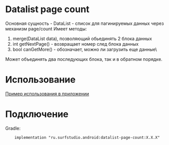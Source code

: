 # Datalist page count
Основная сущность - DataList - список для пагинируемых данных через механизм page/count
Имеет методы:
 1. merge(DataList data), позволяющий обьединять 2 блока данных
 2. int getNextPage() - возвращает номер след блока данных
 3. bool canGetMore() - обозначает, можно ли загрузить еще данные\

Может объединять два последующих блока, так и в обратном порядке.

# Использование
[Пример использования в приложении](../network-sample)

# Подключение
Gradle:
```
    implementation "ru.surfstudio.android:datalist-page-count:X.X.X"
```